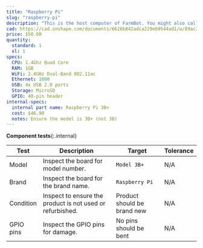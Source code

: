 ```yaml
---
title: "Raspberry Pi"
slug: "raspberry-pi"
description: "This is the host computer of FarmBot. You might also call it FarmBot's brain. The Raspberry Pi runs FarmBot OS, communicates with the web application over ethernet or WiFi, and talks to the Farmduino over a USB serial connection."
cad: https://cad.onshape.com/documents/6626b842adca229e69544ad1/w/89ac2637f82d915f22c2bcd0/e/81fec13347409043810a6020?renderMode=0&uiState=6255dbe0582c8d091a1f72a3
price: $50.00
quantity:
  standard: 1
  xl: 1
specs:
  CPU: 1.4Ghz Quad Core
  RAM: 1GB
  WiFi: 2.4GHz Dual-Band 802.11ac
  Ethernet: 1000
  USB: 4x USB 2.0 ports
  Storage: MicroSD
  GPIO: 40-pin header
internal-specs:
  internal part name: Raspberry Pi 3B+
  cost: $46.90
  notes: Ensure the model is 3B+ (not 3B)
---
```


**Component tests**{:.internal}

|Test         |Description  |Target       |Tolerance    |
|-------------|-------------|-------------|-------------|
|Model        |Inspect the board for model number.|`Model 3B+`|N/A
|Brand        |Inspect the board for the brand name.|`Raspberry Pi`|N/A
|Condition    |Inspect to ensure the product is not used or refurbished.|Product should be brand new|N/A
|GPIO pins    |Inspect the GPIO pins for damage.|No pins should be bent|N/A
